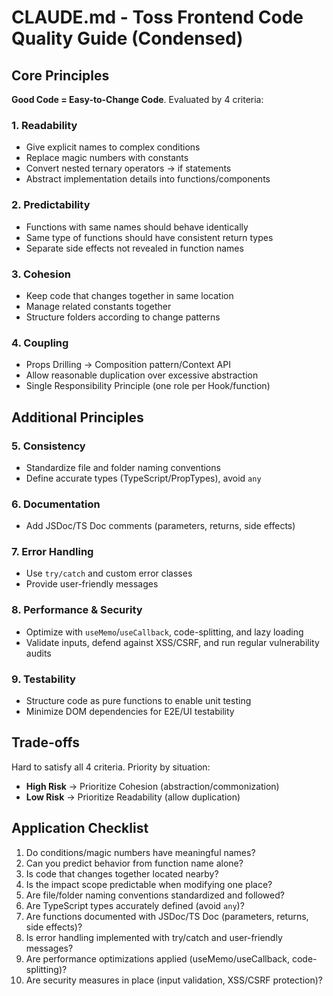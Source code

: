 # CLAUDE.md - Toss Frontend Code Quality Guide (Condensed)

## Core Principles

**Good Code = Easy-to-Change Code**. Evaluated by 4 criteria:

### 1. Readability

- Give explicit names to complex conditions
- Replace magic numbers with constants
- Convert nested ternary operators → if statements
- Abstract implementation details into functions/components

### 2. Predictability

- Functions with same names should behave identically
- Same type of functions should have consistent return types
- Separate side effects not revealed in function names

### 3. Cohesion

- Keep code that changes together in same location
- Manage related constants together
- Structure folders according to change patterns

### 4. Coupling

- Props Drilling → Composition pattern/Context API
- Allow reasonable duplication over excessive abstraction
- Single Responsibility Principle (one role per Hook/function)

## Additional Principles

### 5. Consistency

- Standardize file and folder naming conventions
- Define accurate types (TypeScript/PropTypes), avoid `any`

### 6. Documentation

- Add JSDoc/TS Doc comments (parameters, returns, side effects)

### 7. Error Handling

- Use `try/catch` and custom error classes
- Provide user-friendly messages

### 8. Performance & Security

- Optimize with `useMemo`/`useCallback`, code-splitting, and lazy loading
- Validate inputs, defend against XSS/CSRF, and run regular vulnerability audits

### 9. Testability

- Structure code as pure functions to enable unit testing
- Minimize DOM dependencies for E2E/UI testability

## Trade-offs

Hard to satisfy all 4 criteria. Priority by situation:

- **High Risk** → Prioritize Cohesion (abstraction/commonization)
- **Low Risk** → Prioritize Readability (allow duplication)

## Application Checklist

1. Do conditions/magic numbers have meaningful names?
2. Can you predict behavior from function name alone?
3. Is code that changes together located nearby?
4. Is the impact scope predictable when modifying one place?
5. Are file/folder naming conventions standardized and followed?
6. Are TypeScript types accurately defined (avoid `any`)?
7. Are functions documented with JSDoc/TS Doc (parameters, returns, side effects)?
8. Is error handling implemented with try/catch and user-friendly messages?
9. Are performance optimizations applied (useMemo/useCallback, code-splitting)?
10. Are security measures in place (input validation, XSS/CSRF protection)?
